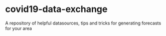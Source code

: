 # covid19-data-exchange
A repository of helpful datasources, tips and tricks for generating forecasts for your area
